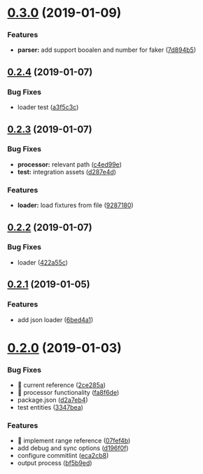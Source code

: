 # [0.3.0](https://github.com/RobinCK/typeorm-fixtures/compare/0.2.4...0.3.0) (2019-01-09)

### Features

- **parser:** add support booalen and number for faker ([7d894b5](https://github.com/RobinCK/typeorm-fixtures/commit/7d894b5))

## [0.2.4](https://github.com/RobinCK/typeorm-fixtures/compare/0.2.3...0.2.4) (2019-01-07)

### Bug Fixes

- loader test ([a3f5c3c](https://github.com/RobinCK/typeorm-fixtures/commit/a3f5c3c))

## [0.2.3](https://github.com/RobinCK/typeorm-fixtures/compare/0.2.2...0.2.3) (2019-01-07)

### Bug Fixes

- **processor:** relevant path ([c4ed99e](https://github.com/RobinCK/typeorm-fixtures/commit/c4ed99e))
- **test:** integration assets ([d287e4d](https://github.com/RobinCK/typeorm-fixtures/commit/d287e4d))

### Features

- **loader:** load fixtures from file ([9287180](https://github.com/RobinCK/typeorm-fixtures/commit/9287180))

## [0.2.2](https://github.com/RobinCK/typeorm-fixtures/compare/0.2.1...0.2.2) (2019-01-07)

### Bug Fixes

- loader ([422a55c](https://github.com/RobinCK/typeorm-fixtures/commit/422a55c))

## [0.2.1](https://github.com/RobinCK/typeorm-fixtures/compare/0.2.0...0.2.1) (2019-01-05)

### Features

- add json loader ([6bed4a1](https://github.com/RobinCK/typeorm-fixtures/commit/6bed4a1))

# [0.2.0](https://github.com/RobinCK/typeorm-fixtures/compare/eca2cb8...0.2.0) (2019-01-03)

### Bug Fixes

- 🐛 current reference ([2ce285a](https://github.com/RobinCK/typeorm-fixtures/commit/2ce285a))
- 🐛 processor functionality ([fa8f6de](https://github.com/RobinCK/typeorm-fixtures/commit/fa8f6de))
- package.json ([d2a7eb4](https://github.com/RobinCK/typeorm-fixtures/commit/d2a7eb4))
- test entities ([3347bea](https://github.com/RobinCK/typeorm-fixtures/commit/3347bea))

### Features

- 🎸 implement range reference ([07fef4b](https://github.com/RobinCK/typeorm-fixtures/commit/07fef4b))
- add debug and sync options ([d196f0f](https://github.com/RobinCK/typeorm-fixtures/commit/d196f0f))
- configure commitlint ([eca2cb8](https://github.com/RobinCK/typeorm-fixtures/commit/eca2cb8))
- output process ([bf5b9ed](https://github.com/RobinCK/typeorm-fixtures/commit/bf5b9ed))
